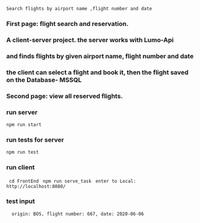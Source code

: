 
```Search flights by airport name ,flight number and date```
### First page: flight search and reservation.
### A client-server project. the server works with Lumo-Api 
### and finds flights by given airport name, flight number and date 
### the client can select a flight and book it, then the flight saved on the Database- MSSQL
### Second page: view all reserved flights.

### run server 
```npm run start```

### run tests for server 
```npm run test```

### run client
```  cd FrontEnd ```
```  npm run serve_task ```
```  enter to Local: http://localhost:8080/ ```

 ### test input
 ```  origin: BOS, flight number: 667, date: 2020-06-06```




